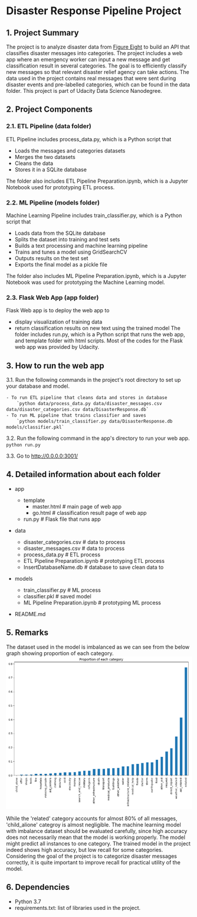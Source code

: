 # Disaster Response Pipeline Project

## 1. Project Summary
The project is to analyze disaster data from [Figure Eight](https://www.figure-eight.com/) to build an API that classifies disaster messages into categories. The project includes a web app where an emergency worker can input a new message and get classification result in several categories. The goal is to efficiently classify new messages so that relevant disaster relief agency can take actions. 
The data used in the project contains real messages that were sent during disaster events and pre-labelled categories, which can be found in the data folder. This project is part of Udacity Data Science Nanodegree.

## 2. Project Components
### 2.1. ETL Pipeline (data folder)
ETL Pipeline includes process_data.py, which is a Python script that 
- Loads the messages and categories datasets
- Merges the two datasets
- Cleans the data
- Stores it in a SQLite database

The folder also includes ETL Pipeline Preparation.ipynb, which is a Jupyter Notebook used for prototyping ETL process.

### 2.2. ML Pipeline (models folder)
Machine Learning Pipeline includes train_classifier.py, which is a Python script that 
- Loads data from the SQLite database
- Splits the dataset into training and test sets
- Builds a text processing and machine learning pipeline
- Trains and tunes a model using GridSearchCV
- Outputs results on the test set
- Exports the final model as a pickle file

The folder also includes ML Pipeline Preparation.ipynb, which is a Jupyter Notebook was used for prototyping the Machine Learning model.

### 2.3. Flask Web App (app folder)
Flask Web app is to deploy the web app to
- display visualization of training data
- return classification results on new text using the trained model
The folder includes run.py, which is a Python script that runs the web app, and template folder with html scripts. Most of the codes for the Flask web app was provided by Udacity. 

## 3. How to run the web app
3.1. Run the following commands in the project's root directory to set up your database and model.

    - To run ETL pipeline that cleans data and stores in database
        `python data/process_data.py data/disaster_messages.csv data/disaster_categories.csv data/DisasterResponse.db`
    - To run ML pipeline that trains classifier and saves
        `python models/train_classifier.py data/DisasterResponse.db models/classifier.pkl`

3.2. Run the following command in the app's directory to run your web app.
    `python run.py`

3.3. Go to http://0.0.0.0:3001/


## 4. Detailed information about each folder
* app
    - template
        - master.html  # main page of web app
        - go.html  # classification result page of web app
    - run.py  # Flask file that runs app

* data
    - disaster_categories.csv  # data to process
    - disaster_messages.csv  # data to process
    - process_data.py # ETL process
    - ETL Pipeline Preparation.ipynb # prototyping ETL process
    - InsertDatabaseName.db # database to save clean data to

* models
    - train_classifier.py # ML process
    - classifier.pkl  # saved model 
    - ML Pipeline Preparation.ipynb # prototyping ML process

* README.md


## 5. Remarks
The dataset used in the model is imbalanced as we can see from the below graph showing proportion of each category. 
![snapshot](https://github.com/kimjinhaha/disaster_response_pipeline_project/blob/master/proportion_categories.PNG)

While the 'related' category accounts for almost 80% of all messages, 'child_alione' categroy is almost negligible. 
The machine learning model with imbalance dataset should be evaluated carefully, since high accuracy does not necessarily mean that the model is working properly. The model might predict all instances to one category. The trained model in the project indeed shows high accuracy, but low recall for some categories. Considering the goal of the project is to categorize disaster messages correctly, it is quite important to improve recall for practical utility of the model.  


## 6. Dependencies
- Python 3.7
- requirements.txt: list of libraries used in the project.


